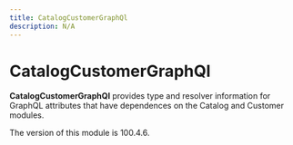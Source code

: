 ```yaml
---
title: CatalogCustomerGraphQl
description: N/A
---
```


# CatalogCustomerGraphQl

**CatalogCustomerGraphQl** provides type and resolver information for GraphQL attributes that have dependences on the Catalog and Customer modules.

<InlineAlert slots="text" />
The version of this module is 100.4.6.
